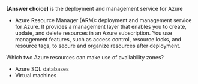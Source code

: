 **[Answer choice]** is the deployment and management service for Azure

- Azure Resource Manager (ARM): deployment and management service for Azure. It provides a management layer that enables you to create, update, and delete resources in an Azure subscription. You use management features, such as access control, resource locks, and resource tags, to secure and organize resources after deployment.

  

Which two Azure resources can make use of availability zones?

- Azure SQL databases
- Virtual machines